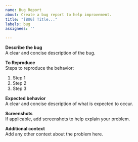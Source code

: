 ```yaml
---
name: Bug Report
about: Create a bug report to help improvement.
title: "[BUG] Title..."
labels: bug
assignees: ''

---
```


**Describe the bug**<br>
A clear and concise description of the bug.


**To Reproduce**<br>
Steps to reproduce the behavior:
1. Step 1
2. Step 2
3. Step 3


**Expected behavior**<br>
A clear and concise description of what is expected to occur.


**Screenshots**<br>
If applicable, add screenshots to help explain your problem.


**Additional context**<br>
Add any other context about the problem here.
